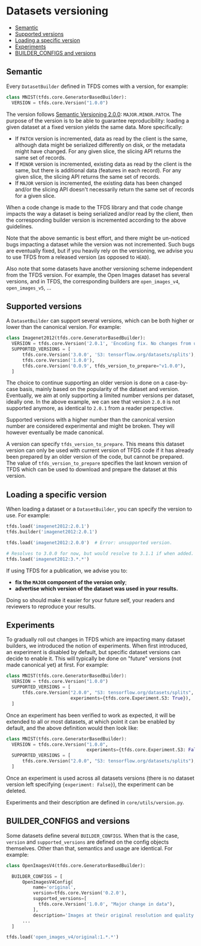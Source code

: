 # Datasets versioning

*  [Semantic](#semantic)
*  [Supported versions](#supported-versions)
*  [Loading a specific version](#loading-a-specific-version)
*  [Experiments](#experiments)
*  [BUILDER_CONFIGS and versions](#builder-configs-and-versions)

## Semantic

Every `DatasetBuilder` defined in TFDS comes with a version, for example:

```py
class MNIST(tfds.core.GeneratorBasedBuilder):
  VERSION = tfds.core.Version("1.0.0")
```

The version follows
[Semantic Versioning 2.0.0](https://semver.org/spec/v2.0.0.html):
`MAJOR.MINOR.PATCH`. The purpose of the version is to be able to guarantee
reproducibility: loading a given dataset at a fixed version yields the same
data. More specifically:

 - If `PATCH` version is incremented, data as read by the client is the same,
 although data might be serialized differently on disk, or the metadata might
 have changed. For any given slice, the slicing API returns the same set of
 records.
 - If `MINOR` version is incremented, existing data as read by the client is the
 same, but there is additional data (features in each record). For any given
 slice, the  slicing API returns the same set of records.
 - If `MAJOR` version is incremented, the existing data has been changed and/or
 the slicing API doesn't necessarily return the same set of records for a given
 slice.

When a code change is made to the TFDS library and that code change impacts the
way a dataset is being serialized and/or read by the client, then the
corresponding builder version is incremented according to the above guidelines.

Note that the above semantic is best effort, and there might be un-noticed bugs
impacting a dataset while the version was not incremented. Such bugs are
eventually fixed, but if you heavily rely on the versioning, we advise you to
use TFDS from a released version (as opposed to `HEAD`).

Also note that some datasets have another versioning scheme independent from
the TFDS version. For example, the Open Images dataset has several versions,
and in TFDS, the corresponding builders are `open_images_v4`, `open_images_v5`,
...

## Supported versions

A `DatasetBuilder` can support several versions, which can be both higher or
lower than the canonical version. For example:

```py
class Imagenet2012(tfds.core.GeneratorBasedBuilder):
  VERSION = tfds.core.Version('2.0.1', 'Encoding fix. No changes from user POV')
  SUPPORTED_VERSIONS = [
      tfds.core.Version('3.0.0', 'S3: tensorflow.org/datasets/splits'),
      tfds.core.Version('1.0.0'),
      tfds.core.Version('0.0.9', tfds_version_to_prepare="v1.0.0"),
  ]
```

The choice to continue supporting an older version is done on a case-by-case
basis, mainly based on the popularity of the dataset and version. Eventually, we
aim at only supporting a limited number versions per dataset, ideally one. In
the above example, we can see that version `2.0.0` is not supported anymore, as
identical to `2.0.1` from a reader perspective.

Supported versions with a higher number than the canonical version number are
considered experimental and might be broken. They will however eventually be
made canonical.

A version can specify `tfds_version_to_prepare`. This means this dataset version
can only be used with current version of TFDS code if it has already been
prepared by an older version of the code, but cannot be prepared. The
value of `tfds_version_to_prepare` specifies the last known version of TFDS
which can be used to download and prepare the dataset at this version.

## Loading a specific version

When loading a dataset or a `DatasetBuilder`, you can specify the version to
use. For example:

```py
tfds.load('imagenet2012:2.0.1')
tfds.builder('imagenet2012:2.0.1')

tfds.load('imagenet2012:2.0.0')  # Error: unsupported version.

# Resolves to 3.0.0 for now, but would resolve to 3.1.1 if when added.
tfds.load('imagenet2012:3.*.*')
```

If using TFDS for a publication, we advise you to:

 - **fix the `MAJOR` component of the version only**;
 - **advertise which version of the dataset was used in your results.**

Doing so should make it easier for your future self, your readers and
reviewers to reproduce your results.

## Experiments

To gradually roll out changes in TFDS which are impacting many dataset builders,
we introduced the notion of experiments. When first introduced, an experiment
is disabled by default, but specific dataset versions can decide to enable it.
This will typically be done on "future" versions (not made canonical yet) at
first. For example:

```py
class MNIST(tfds.core.GeneratorBasedBuilder):
  VERSION = tfds.core.Version("1.0.0")
  SUPPORTED_VERSIONS = [
      tfds.core.Version("2.0.0", "S3: tensorflow.org/datasets/splits",
                        experiments={tfds.core.Experiment.S3: True}),
  ]
```

Once an experiment has been verified to work as expected, it will be extended to
all or most datasets, at which point it can be enabled by default, and the above
definition would then look like:

```py
class MNIST(tfds.core.GeneratorBasedBuilder):
  VERSION = tfds.core.Version("1.0.0",
                              experiments={tfds.core.Experiment.S3: False})
  SUPPORTED_VERSIONS = [
      tfds.core.Version("2.0.0", "S3: tensorflow.org/datasets/splits"),
  ]
```

Once an experiment is used across all datasets versions (there is no dataset
version left specifying `{experiment: False}`), the experiment can be deleted.

Experiments and their description are defined in `core/utils/version.py`.

## BUILDER_CONFIGS and versions

Some datasets define several `BUILDER_CONFIGS`. When that is the case, `version`
and `supported_versions` are defined on the config objects themselves. Other
than that, semantics and usage are identical. For example:

```py
class OpenImagesV4(tfds.core.GeneratorBasedBuilder):

  BUILDER_CONFIGS = [
      OpenImagesV4Config(
          name='original',
          version=tfds.core.Version('0.2.0'),
          supported_versions=[
            tfds.core.Version('1.0.0', "Major change in data"),
          ],
          description='Images at their original resolution and quality.'),
      ...
  ]

tfds.load('open_images_v4/original:1.*.*')
```
